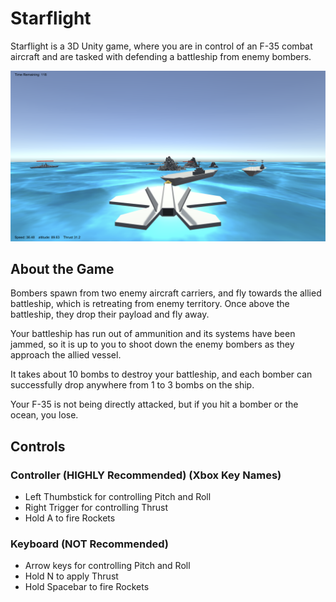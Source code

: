# Starflight

Starflight is a 3D Unity game, where you are in control of an F-35 combat aircraft and are tasked with defending a battleship from enemy bombers.

![Screenshot](Screenshot.png)

## About the Game

Bombers spawn from two enemy aircraft carriers, and fly towards the allied battleship, which is retreating from enemy territory. Once above the battleship, they drop their payload and fly away.

Your battleship has run out of ammunition and its systems have been jammed, so it is up to you to shoot down the enemy bombers as they approach the allied vessel.

It takes about 10 bombs to destroy your battleship, and each bomber can successfully drop anywhere from 1 to 3 bombs on the ship.

Your F-35 is not being directly attacked, but if you hit a bomber or the ocean, you lose.

## Controls

### Controller (HIGHLY Recommended) (Xbox Key Names)

- Left Thumbstick for controlling Pitch and Roll
- Right Trigger for controlling Thrust
- Hold A to fire Rockets

### Keyboard (NOT Recommended)

- Arrow keys for controlling Pitch and Roll
- Hold N to apply Thrust
- Hold Spacebar to fire Rockets
